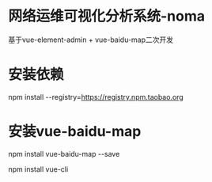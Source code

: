 # 网络运维可视化分析系统-noma

基于vue-element-admin + vue-baidu-map二次开发


# 安装依赖
npm install --registry=https://registry.npm.taobao.org

# 安装vue-baidu-map
npm install vue-baidu-map --save

npm install vue-cli

